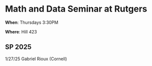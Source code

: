 # Math and Data Seminar at Rutgers

**When**: Thursdays 3:30PM

**Where**: Hill 423

## SP 2025

1/27/25 Gabriel Rioux (Cornell)

